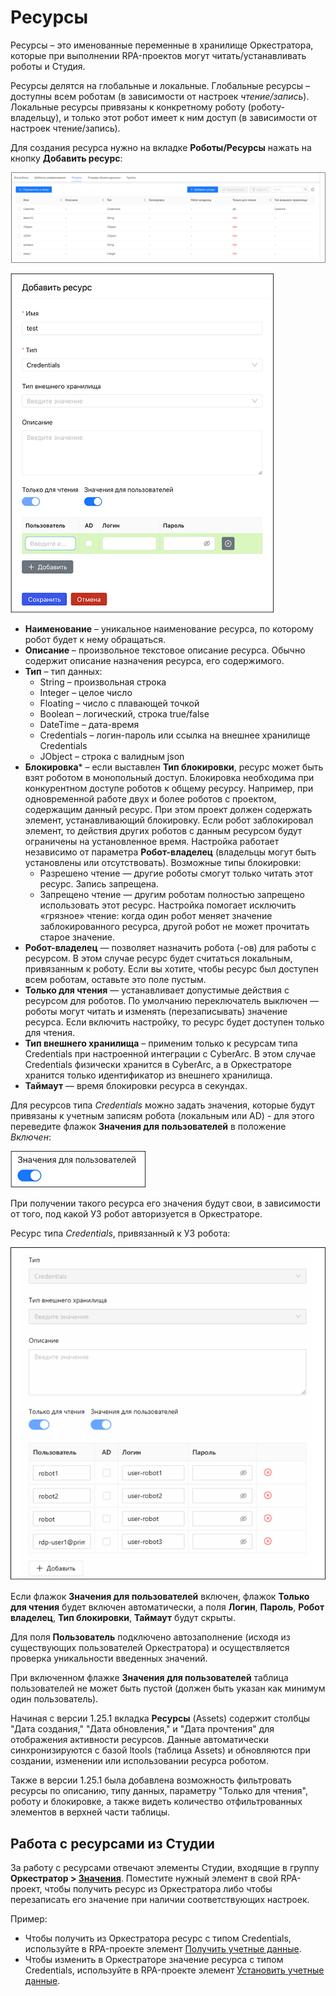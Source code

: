 # Ресурсы

Ресурсы – это именованные переменные в хранилище Оркестратора, которые при выполнении RPA-проектов могут читать/устанавливать роботы и Студия. 

Ресурсы делятся на глобальные и локальные. Глобальные ресурсы – доступны всем роботам (в зависимости от настроек *чтение/запись*). Локальные ресурсы привязаны к конкретному роботу (роботу-владельцу), и только этот робот имеет к ним доступ (в зависимости от настроек чтение/запись). 

Для создания ресурса нужно на вкладке **Роботы/Ресурсы** нажать на кнопку **Добавить ресурс**: 

![](../../../orchestrator-new/resources/orchestrator-user/robots/assets1.PNG)

![](../../../orchestrator-new/resources/orchestrator-user/robots/assets2.PNG)

* **Наименование** – уникальное наименование ресурса, по которому робот будет к нему обращаться.
* **Описание** – произвольное текстовое описание ресурса. Обычно содержит описание назначения ресурса, его содержимого.
* **Тип** – тип данных:
    * String – произвольная строка
    * Integer – целое число
    * Floating – число с плавающей точкой
    * Boolean – логический, строка true/false
    * DateTime – дата-время
    * Credentials – логин-пароль или ссылка на внешнее хранилище Credentials
    * JObject – строка с валидным json   
* **Блокировка**\* – если выставлен **Тип блокировки**, ресурс может быть взят роботом в монопольный доступ. Блокировка необходима при конкурентном доступе роботов к общему ресурсу. Например, при одновременной работе двух и более роботов с проектом, содержащим данный ресурс. При этом проект должен содержать элемент, устанавливающий блокировку. Если робот заблокировал элемент, то действия других роботов с данным ресурсом будут ограничены на установленное время. Настройка работает независимо от параметра **Робот-владелец** (владельцы могут быть установлены или отсутствовать).
Возможные типы блокировки:
    * Разрешено чтение — другие роботы смогут только читать этот ресурс. Запись запрещена.
    * Запрещено чтение — другим роботам полностью запрещено использовать этот ресурс. Настройка помогает исключить «грязное» чтение: когда один робот меняет значение заблокированного ресурса, другой робот не может прочитать старое значение.
* **Робот-владелец** — позволяет назначить робота (-ов) для работы с ресурсом. В этом случае ресурс будет считаться локальным, привязанным к роботу. Если вы хотите, чтобы ресурс был доступен всем роботам, оставьте это поле пустым.
* **Только для чтения** — устанавливает допустимые действия с ресурсом для роботов. По умолчанию переключатель выключен — роботы могут читать и изменять (перезаписывать) значение ресурса. Если включить настройку, то ресурс будет доступен только для чтения.
* **Тип внешнего хранилища** – применим только к ресурсам типа Credentials при настроенной интеграции с CyberArc. В этом случае Credentials физически хранится в CyberArc, а в Оркестраторе хранится только идентификатор из внешнего хранилища.
* **Таймаут** — время блокировки ресурса в секундах.

Для ресурсов типа *Credentials* можно задать значения, которые будут привязаны к учетным записям робота (локальным или AD) - для этого переведите флажок **Значения для пользователей** в положение *Включен*:

![](../../../orchestrator-new/resources/orchestrator-user/robots/assets2-1.PNG)

При получении такого ресурса его значения будут свои, в зависимости от того, под какой УЗ робот авторизуется в Оркестраторе.

Ресурс типа *Credentials*, привязанный к УЗ робота:

![](../../../orchestrator-new/resources/orchestrator-user/robots/assets3.PNG)

Если флажок **Значения для пользователей** включен, флажок **Только для чтения** будет включен автоматически, а поля **Логин**, **Пароль**, **Робот владелец**, **Тип блокировки**, **Таймаут** будут скрыты.

Для поля **Пользователь** подключено автозаполнение (исходя из существующих пользователей Оркестратора) и осуществляется проверка уникальности введенных значений. 

При включенном флажке **Значения для пользователей** таблица пользователей не может быть пустой (должен быть указан как минимум один пользователь).

Начиная с версии 1.25.1 вкладка **Ресурсы** (Assets) содержит столбцы "Дата создания," "Дата обновления," и "Дата прочтения" для отображения активности ресурсов. Данные автоматически синхронизируются с базой ltools (таблица Assets) и обновляются при создании, изменении или использовании ресурса роботом.

Также в версии 1.25.1 была добавлена возможность фильтровать ресурсы по описанию, типу данных, параметру "Только для чтения", роботу и блокировке, а также видеть количество отфильтрованных элементов в верхней части таблицы.


## Работа с ресурсами из Студии

За работу с ресурсами отвечают элементы Студии, входящие в группу **Оркестратор > [Значения](https://docs.primo-rpa.ru/primo-rpa/g_elements/el_basic/els_orch/els_assets)**. Поместите нужный элемент в свой RPA-проект, чтобы получить ресурс из Оркестратора либо чтобы перезаписать его значение при наличии соответствующих настроек.

Пример:
* Чтобы получить из Оркестратора ресурс с типом Сredentials, используйте в RPA-проекте элемент [Получить учетные данные](https://docs.primo-rpa.ru/primo-rpa/g_elements/osnovnye-elementy/orkestrator/els_assets/el_orch_getcredentials).
* Чтобы изменить в Оркестраторе значение ресурса с типом Сredentials, используйте в RPA-проекте элемент [Установить учетные данные](https://docs.primo-rpa.ru/primo-rpa/g_elements/el_basic/els_orch/els_assets/el_orch_setcredentials).